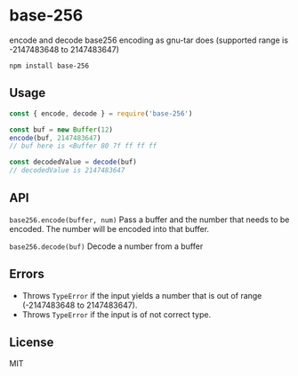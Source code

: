 # base-256

encode and decode base256 encoding  as gnu-tar does (supported range is -2147483648 to 2147483647)

```
npm install base-256
```

## Usage

``` js
const { encode, decode } = require('base-256')

const buf = new Buffer(12)
encode(buf, 2147483647)
// buf here is <Buffer 80 7f ff ff ff

const decodedValue = decode(buf)
// decodedValue is 2147483647
```

## API
`base256.encode(buffer, num)`
Pass a buffer and the number that needs to be encoded. The number will be encoded into that buffer.

`base256.decode(buf)`
Decode a number from a buffer

## Errors
- Throws `TypeError` if the input yields a number that is out of range (-2147483648 to 2147483647).
- Throws `TypeError` if the input is of not correct type.

## License

MIT
